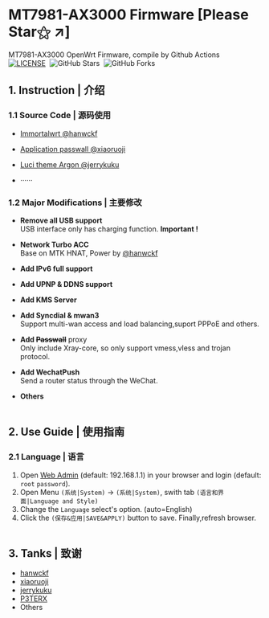 # **MT7981-AX3000 Firmware** [Please Star⚝ ↗]

MT7981-AX3000 OpenWrt Firmware, compile by Github Actions  
[![LICENSE](https://img.shields.io/badge/license-apache--2.0-green.svg?style=flat-square&label=LICENSE)](https://github.com/yangxu52/MT7981-AX3000-OpenWrt-Firmware/blob/main/LICENSE)&nbsp;
![GitHub Stars](https://img.shields.io/github/stars/yangxu52/MT7981-AX3000-OpenWrt-Firmware.svg?style=flat-square&label=Stars&logo=github)&nbsp;
![GitHub Forks](https://img.shields.io/github/forks/yangxu52/MT7981-AX3000-OpenWrt-Firmware.svg?style=flat-square&label=Forks&logo=github)
&emsp;

## **1. Instruction | 介绍**

### **1.1 Source Code | 源码使用**

- [Immortalwrt @hanwckf](https://github.com/hanwckf/immortalwrt-mt798x)

- [Application passwall @xiaoruoji](https://github.com/xiaorouji/openwrt-passwall)

- [Luci theme Argon @jerrykuku](https://github.com/jerrykuku/luci-theme-argon)

- ······

### **1.2 Major Modifications | 主要修改**

- **Remove all USB support**  
  USB interface only has charging function. **Important !**

- **Network Turbo ACC**  
  Base on MTK HNAT, Power by [@hanwckf](https://github.com/hanwckf)

- **Add IPv6 full support**

- **Add UPNP & DDNS support**

- **Add KMS Server**

- **Add Syncdial & mwan3**  
  Support multi-wan access and load balancing,suport PPPoE and others.

- **Add ~~Passwall~~** proxy  
  Only include Xray-core, so only support vmess,vless and trojan protocol.

- **Add WechatPush**  
  Send a router status through the WeChat.

- **Others**  
  &emsp;

## **2. Use Guide | 使用指南**

### **2.1 Language | 语言**

1. Open [Web Admin](http://192.168.1.1) (default: 192.168.1.1) in your browser and login (default: `root` `password`).
2. Open Menu `(系统|System)` -> `(系统|System)`, swith tab `(语言和界面|Language and Style)`
3. Change the `Language` select's option. (auto=English)
4. Click the `(保存&应用|SAVE&APPLY)` button to save. Finally,refresh browser.  
   &emsp;

<!-- ### **2.2 Wireless Power | 无线功率**

1. Open [Web Admin](http://192.168.1.1) (default: 192.168.1.1) in your browser and login (default: `root` `password`).
2. Open Menu `(系统|System)` -> `(启动项|Startup)`, slide to the bottom.
3. Add some shell command in `(本地启动脚本|Local Startup Script)`, before `exit 0`
   ```shell
   iwconfig wlan0 txpower 23
   iwconfig wlan1 txpower 23
   ```
   The `wlan0` represent 2.4G,`wlan1` represent 5G. `23` reresent submit power (max:`31`).
   Recommend: Between `23` and `27`.Power is proportional to signal and inversely proportional to wireless throughput.
4. Click the `(保存&应用|SAVE&APPLY)` button to save. Finally,refresh browser.
   &emsp;

### **2.3 Network Turbo ACC | 网络加速**

1. Open [Web Admin](http://192.168.1.1) (default: 192.168.1.1) in your browser and login (default: `root` `password`).
2. Open Menu (网络|Network) -> (Turbo ACC Center|Turbo ACC 网络加速).
3. Selected the `Shortcut-FE flow offloading | Shortcut-FE 流量分载` and `BBR CCA | BBR 拥塞控制算法`.Change `FullCone NAT | 全锥型 NAT`'s Option to `High Performing Mode | 高性能模式`
4. Click the `(保存&应用|SAVE&APPLY)` button to save.
   &emsp; -->

## **3. Tanks | 致谢**

- [hanwckf](https://github.com/hanwckf)
- [xiaoruoji](https://github.com/xiaoruoji)
- [jerrykuku](https://github.com/jerrykuku)
- [P3TERX](https://github.com/P3TERX)
- Others

